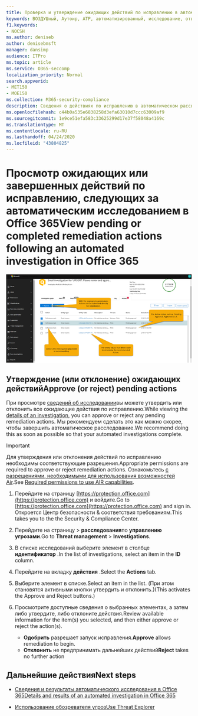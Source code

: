 ```yaml
---
title: Проверка и утверждение ожидающих действий по исправлению в автоматическом расследовании и отклике
keywords: ВОЗДУШный, Аутоир, ATP, автоматизированный, исследование, ответ, исправление, угрозы, усовершенствованный, угроза, защита
f1.keywords:
- NOCSH
ms.author: deniseb
author: denisebmsft
manager: dansimp
audience: ITPro
ms.topic: article
ms.service: O365-seccomp
localization_priority: Normal
search.appverid:
- MET150
- MOE150
ms.collection: M365-security-compliance
description: Сведения о действиях по исправлению в автоматическом расследовании и возможностях реагирования в Office 365 Advanced Threat Protection Plan 2.
ms.openlocfilehash: c44b0a535e6838258d3efa63010d7ccc63009af9
ms.sourcegitcommit: 1e9ce51efa583c33625299d17e37f58048a4169c
ms.translationtype: MT
ms.contentlocale: ru-RU
ms.lasthandoff: 04/24/2020
ms.locfileid: "43804825"
---
```

# <a name="view-pending-or-completed-remediation-actions-following-an-automated-investigation-in-office-365"></a><span data-ttu-id="af4f0-104">Просмотр ожидающих или завершенных действий по исправлению, следующих за автоматическим исследованием в Office 365</span><span class="sxs-lookup"><span data-stu-id="af4f0-104">View pending or completed remediation actions following an automated investigation in Office 365</span></span>


![Страница "действия по расследованию воздуха"](../../media/air-investigationactionspage.png)

## <a name="approve-or-reject-pending-actions"></a><span data-ttu-id="af4f0-106">Утверждение (или отклонение) ожидающих действий</span><span class="sxs-lookup"><span data-stu-id="af4f0-106">Approve (or reject) pending actions</span></span>

<span data-ttu-id="af4f0-107">При просмотре [сведений об исследовании](air-view-investigation-results.md)вы можете утвердить или отклонить все ожидающие действия по исправлению.</span><span class="sxs-lookup"><span data-stu-id="af4f0-107">While viewing the [details of an investigation](air-view-investigation-results.md), you can approve or reject any pending remediation actions.</span></span> <span data-ttu-id="af4f0-108">Мы рекомендуем сделать это как можно скорее, чтобы завершить автоматическое расследование.</span><span class="sxs-lookup"><span data-stu-id="af4f0-108">We recommend doing this as soon as possible so that your automated investigations complete.</span></span>

> [!IMPORTANT]
> <span data-ttu-id="af4f0-109">Для утверждения или отклонения действий по исправлению необходимы соответствующие разрешения.</span><span class="sxs-lookup"><span data-stu-id="af4f0-109">Appropriate permissions are required to approve or reject remediation actions.</span></span> <span data-ttu-id="af4f0-110">Ознакомьтесь [с разрешениями, необходимыми для использования возможностей Air](office-365-air.md#required-permissions-to-use-air-capabilities).</span><span class="sxs-lookup"><span data-stu-id="af4f0-110">See [Required permissions to use AIR capabilities](office-365-air.md#required-permissions-to-use-air-capabilities).</span></span>

1. <span data-ttu-id="af4f0-111">Перейдите на страницу [https://protection.office.com](https://protection.office.com) и войдите.</span><span class="sxs-lookup"><span data-stu-id="af4f0-111">Go to [https://protection.office.com](https://protection.office.com) and sign in.</span></span> <span data-ttu-id="af4f0-112">Откроется Центр безопасности & соответствия требованиям.</span><span class="sxs-lookup"><span data-stu-id="af4f0-112">This takes you to the the Security & Compliance Center.</span></span>

2. <span data-ttu-id="af4f0-113">Перейдите на страницу > **расследования**по **управлению угрозами**.</span><span class="sxs-lookup"><span data-stu-id="af4f0-113">Go to **Threat management** > **Investigations**.</span></span>

3. <span data-ttu-id="af4f0-114">В списке исследований выберите элемент в столбце **идентификатор** .</span><span class="sxs-lookup"><span data-stu-id="af4f0-114">In the list of investigations, select an item in the **ID** column.</span></span> 

4. <span data-ttu-id="af4f0-115">Перейдите на вкладку **действия** .</span><span class="sxs-lookup"><span data-stu-id="af4f0-115">Select the **Actions** tab.</span></span>

5. <span data-ttu-id="af4f0-116">Выберите элемент в списке.</span><span class="sxs-lookup"><span data-stu-id="af4f0-116">Select an item in the list.</span></span> <span data-ttu-id="af4f0-117">(При этом становятся активными кнопки утвердить и отклонить.)</span><span class="sxs-lookup"><span data-stu-id="af4f0-117">(This activates the Approve and Reject buttons.)</span></span>

6. <span data-ttu-id="af4f0-118">Просмотрите доступные сведения о выбранных элементах, а затем либо утвердите, либо отклоните действия.</span><span class="sxs-lookup"><span data-stu-id="af4f0-118">Review available information for the item(s) you selected, and then either approve or reject the action(s).</span></span> 
   - <span data-ttu-id="af4f0-119">**Одобрить** разрешает запуск исправления.</span><span class="sxs-lookup"><span data-stu-id="af4f0-119">**Approve** allows remediation to begin.</span></span>
   - <span data-ttu-id="af4f0-120">**Отклонить** не предпринимать дальнейших действий</span><span class="sxs-lookup"><span data-stu-id="af4f0-120">**Reject** takes no further action</span></span>

## <a name="next-steps"></a><span data-ttu-id="af4f0-121">Дальнейшие действия</span><span class="sxs-lookup"><span data-stu-id="af4f0-121">Next steps</span></span>

- [<span data-ttu-id="af4f0-122">Сведения и результаты автоматического исследования в Office 365</span><span class="sxs-lookup"><span data-stu-id="af4f0-122">Details and results of an automated investigation in Office 365</span></span>](air-view-investigation-results.md)

- [<span data-ttu-id="af4f0-123">Использование обозревателя угроз</span><span class="sxs-lookup"><span data-stu-id="af4f0-123">Use Threat Explorer</span></span>](threat-explorer.md)
